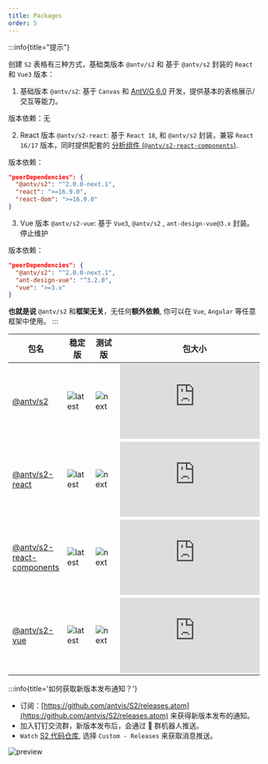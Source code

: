 ```yaml
---
title: Packages
order: 5
---
```


:::info{title="提示"}

创建 `S2` 表格有三种方式，基础类版本 `@antv/s2` 和 基于 `@antv/s2` 封装的 `React` 和 `Vue3` 版本：

1. 基础版本 `@antv/s2`: 基于 `Canvas` 和 [AntV/G 6.0](https://g.antv.antgroup.com) 开发，提供基本的表格展示/交互等能力。

版本依赖：无

2. React 版本 `@antv/s2-react`: 基于 `React 18`, 和 `@antv/s2` 封装，兼容 `React 16/17` 版本，同时提供配套的 [分析组件 (`@antv/s2-react-components`)](/manual/advanced/analysis/introduction).

版本依赖：

```json
"peerDependencies": {
  "@antv/s2": "^2.0.0-next.1",
  "react": ">=16.9.0",
  "react-dom": ">=16.9.0"
}
```

3. Vue 版本 `@antv/s2-vue`: 基于 `Vue3`, `@antv/s2` , `ant-design-vue@3.x` 封装。<Badge type="error">停止维护</Badge>

版本依赖：

```json
"peerDependencies": {
  "@antv/s2": "^2.0.0-next.1",
  "ant-design-vue": "^3.2.0",
  "vue": ">=3.x"
}
```

**也就是说** `@antv/s2` 和**框架无关**，无任何**额外依赖**, 你可以在 `Vue`, `Angular` 等任意框架中使用。
:::

| 包名  | 稳定版    |  测试版 | 包大小  | 下载量    |
| -------- | ------ | --------- | ----------  | ------ |
| [@antv/s2](https://github.com/antvis/S2/tree/next/packages/s2-core)        | ![latest](https://img.shields.io/npm/v/@antv/s2/latest.svg?logo=npm) |  ![next](https://img.shields.io/npm/v/@antv/s2/next.svg?logo=npm)  | ![size](https://img.badgesize.io/https:/unpkg.com/@antv/s2@latest/dist/index.min.js?label=gzip%20size&compression=gzip)       | ![download](https://img.shields.io/npm/dm/@antv/s2.svg?logo=npm)       |
| [@antv/s2-react](https://github.com/antvis/S2/tree/next/packages/s2-react) | ![latest](https://img.shields.io/npm/v/@antv/s2-react/latest.svg?logo=npm) | ![next](https://img.shields.io/npm/v/@antv/s2-react/next.svg?logo=npm)| ![size](https://img.badgesize.io/https:/unpkg.com/@antv/s2-react@latest/dist/index.min.js?label=gzip%20size&compression=gzip) | ![download](https://img.shields.io/npm/dm/@antv/s2-react.svg?logo=npm) |
| [@antv/s2-react-components](https://github.com/antvis/S2/tree/next/packages/s2-react-components) | ![latest](https://img.shields.io/npm/v/@antv/s2-react-components/latest.svg?logo=npm) | ![next](https://img.shields.io/npm/v/@antv/s2-react-components/next.svg?logo=npm)| ![size](https://img.badgesize.io/https:/unpkg.com/@antv/s2-react-components@latest/dist/index.min.js?label=gzip%20size&compression=gzip) | ![download](https://img.shields.io/npm/dm/@antv/s2-react-components.svg?logo=npm) |
| [@antv/s2-vue](https://github.com/antvis/S2/tree/next/packages/s2-vue)     | ![latest](https://img.shields.io/npm/v/@antv/s2-vue/latest.svg?logo=npm)   | ![next](https://img.shields.io/npm/v/@antv/s2-vue/next.svg?logo=npm) | ![size](https://img.badgesize.io/https:/unpkg.com/@antv/s2-vue@latest/dist/index.min.js?label=gzip%20size&compression=gzip)   | ![download](https://img.shields.io/npm/dm/@antv/s2-vue.svg?logo=npm)   |

:::info{title='如何获取新版本发布通知？'}

- 订阅：[https://github.com/antvis/S2/releases.atom](https://github.com/antvis/S2/releases.atom) 来获得新版本发布的通知。
- 加入钉钉交流群，新版本发布后，会通过 🤖 群机器人推送。
- `Watch` [S2 代码仓库](https://github.com/antvis/S2), 选择 `Custom - Releases` 来获取消息推送。

![preview](https://mdn.alipayobjects.com/huamei_qa8qxu/afts/img/A*NKYFSKFV_scAAAAAAAAAAAAADmJ7AQ/original)
